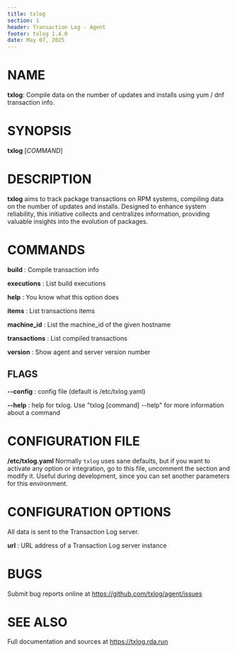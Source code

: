 ```yaml
---
title: txlog
section: 1
header: Transaction Log - Agent
footer: txlog 1.4.0
date: May 07, 2025
---
```


# NAME

**txlog**: Compile data on the number of updates and installs using
yum / dnf transaction info.

# SYNOPSIS

**txlog** [*COMMAND*]

# DESCRIPTION

**txlog** aims to track package transactions on RPM systems, compiling data on the
number of updates and installs. Designed to enhance system reliability, this
initiative collects and centralizes information, providing valuable insights
into the evolution of packages.

# COMMANDS

**build**
: Compile transaction info

**executions**
: List build executions

**help**
: You know what this option does

**items**
: List transactions items

**machine_id**
: List the machine_id of the given hostname

**transactions**
: List compiled transactions

**version**
: Show agent and server version number

## FLAGS

**--config**
: config file (default is /etc/txlog.yaml)

**--help**
: help for txlog. Use "txlog [command] --help" for more information about a command

# CONFIGURATION FILE

**/etc/txlog.yaml**
Normally `txlog` uses sane defaults, but if you want to activate any option or
integration, go to this file, uncomment the section and modify it. Useful during
development, since you can set another parameters for this environment.

# CONFIGURATION OPTIONS

All data is sent to the Transaction Log server.

**url**
: URL address of a Transaction Log server instance

# BUGS

Submit bug reports online at
<https://github.com/txlog/agent/issues>

# SEE ALSO

Full documentation and sources at
<https://txlog.rda.run>
